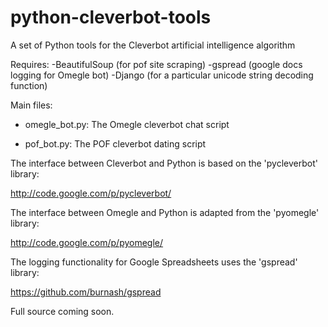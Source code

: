 python-cleverbot-tools
======================




A set of Python tools for the Cleverbot artificial intelligence algorithm

Requires:
-BeautifulSoup (for pof site scraping)
-gspread (google docs logging for Omegle bot)
-Django (for a particular unicode string decoding function)

Main files:

- omegle_bot.py: The Omegle cleverbot chat script

- pof_bot.py: The POF cleverbot dating script

The interface between Cleverbot and Python is based on the 'pycleverbot' library:

http://code.google.com/p/pycleverbot/

The interface between Omegle and Python is adapted from the 'pyomegle' library:

http://code.google.com/p/pyomegle/

The logging functionality for Google Spreadsheets uses the 'gspread' library:

https://github.com/burnash/gspread

Full source coming soon.
